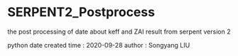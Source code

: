 # SERPENT2_Postprocess
the post processing of date about keff and ZAI result from serpent version 2 

python date created time : 2020-09-28
author : Songyang LIU
